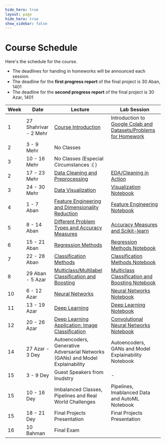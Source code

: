 ```yaml
---
hide_hero: true
layout: page
hide_hero: true
show_sidebar: false
---
```


# Course Schedule
Here's the schedule for the course. 
* The deadlines for handing in homeworks will be announced each session.
* The deadline for the **first progress report** of the final project is 30 Aban, 1401
* The deadline for the **second progress report** of the final project is 30 Azar, 1401

| Week 	| Date	| Lecture | Lab Session |
|------|------|-----|-----|
| 1 | 27 Shahrivar - 2 Mehr | [Course Introduction](https://docs.google.com/presentation/d/1NLjeX2OUZLiyOcOjcWaNR8l7H0iFIbE78oer79AwPYc/edit?usp=sharing)	| Introduction to [Google Colab and Datasets/Problems for Homework](https://colab.research.google.com/drive/1L8SU21inMVdB0OpXq2-dX-zNnjCPXRJY?usp=sharing) |
| 2 | 3 - 9 Mehr | No Classes
| 3 | 10 - 16 Mehr | No Classes (Especial Circumstances :( )
| 2 | 17 - 23 Mehr | [Data Cleaning and Preprocessing](https://docs.google.com/presentation/d/1jlfpfMkJJvVbYsuvTxJ4y1ke8etkPt-P3RCNjkfKMVg/edit?usp=sharing) | [EDA/Cleaning in Action](https://colab.research.google.com/drive/1pkdTMdJvUNr_5lpX7JY7U6-sofm2kKS7?usp=sharing)  |
| 3 | 24 - 30 Mehr | [Data Visualization](https://docs.google.com/presentation/d/1bCmo3ud0ymkALNRfudwz-hpSm9Ui8s1JPNYAFWs663E/edit?usp=sharing) | [Visualization Notebook](https://colab.research.google.com/drive/1be5YCofbcpgy3r6pOebiN8aWFAS46TlT?usp=sharing) |
| 4 | 1 - 7 Aban | [Feature Engineering and Dimensionality Reduction](https://docs.google.com/presentation/d/1gpAdDDIC0imBeZEuLARGkDuf1WfP-LYVQLsp6W2zE4Q/edit?usp=sharing) | [Feature Engineering Notebook](https://colab.research.google.com/drive/1luKBWJoz4SpF6JU8-LLCyKm8Sx5x2DwB?usp=sharing) |
| 5 | 8 - 14 Aban | [Different Problem Types and Accuracy Measures](https://docs.google.com/presentation/d/13VxAo0nzbiS9HWiXWju9DZm3-sFThAHc0vH6v_ah-OM/edit?usp=sharing) | [Accuracy Measures and Scikit-learn](https://colab.research.google.com/drive/1QjHyYqEht-1ppMK-3sIy8mFHHfeNpBMd?usp=sharing) |
| 6 | 15 - 21 Aban | [Regression Methods](https://docs.google.com/presentation/d/1c4m84qULz4PmZGf18kY3v_PRuyD-DGSkxZAnDzMHWKs/edit?usp=sharing) | [Regression Methods Notebook](https://colab.research.google.com/drive/1Qos7Lct-3T3cUZNVMt7k5o9tg39ZZyln?usp=sharing) |
| 7 | 22 - 28 Aban | [Classification Methods](https://docs.google.com/presentation/d/1o3sBKNM0I13xyAT3EBmHwT6S9Vk01q6_OUxLtVfJPSk/edit?usp=sharing) | [Classification Methods Notebook](https://colab.research.google.com/drive/1we-F7fXFYMKs_8OfgA-N4lSVdYyvbKxG?usp=sharing) |
| 8 | 29 Aban - 5 Azar | [Multiclass/Multilabel Classification and Boosting](https://docs.google.com/presentation/d/1P8ssr_df9iSS55NjpqxZwClNowuPhQuNsK0CdzIuMgg/edit?usp=sharing) | [Multiclass Classification and Boosting Notebook](https://colab.research.google.com/drive/1oOkdOwlo191R21jirGCTazJGxK9__gdr?usp=sharing) |
| 10 | 6 - 12 Azar | [Neural Networks](https://docs.google.com/presentation/d/1pc4hUu2vfI503A3u7RV9rYc6QHFLY-jb9PyWZ24v5ao/edit?usp=sharing) | [Neural Networks Notebook](https://colab.research.google.com/drive/1dZWO6HKG5XBaTvuzDS5fjAbqdsiaidVG?usp=sharing) |
| 11 | 13 - 19 Azar | [Deep Learning](https://docs.google.com/presentation/d/14ASE4nLSn3VWKo1YN0WC8tpt2w7aQyBI-vyN7gOS2RU/edit?usp=sharing) | [Deep Learning Notebook](https://colab.research.google.com/drive/1R7eP1v07NsqXz1qnSqvgT5g7xdfjLLId?usp=sharing)  |
| 12 | 20 - 26 Azar | [Deep Learning Application: Image Classification](https://docs.google.com/presentation/d/1JamfIB7JDRWvEcTATHO3WXade2dOjnirWTh4gcPGpj4/edit?usp=sharing) | [Convolutional Neural Networks Notebook](https://colab.research.google.com/drive/1rFirqt5-FWiANfNFufnhdNpFSpzBrZdB?usp=sharing) |
| 14 | 27 Azar - 3 Dey | Autoencoders, Generative Adversarial Networks (GANs) and Model Explainability | Autoencoders, GANs and Model Explainability Notebook |
| 15 | 3 - 9 Dey | Guest Speakers from Inudstry | - |
| 15 | 10 - 16 Dey | Imbalanced Classes, Pipelines and Real World Challenges | Pipelines, Imablanced Data and AutoML Notebook |
| 15 | 18 - 21 Dey | Final Projects Presentation | Final Projects Presentation |
| 16 | 10 Bahman | Final Exam

